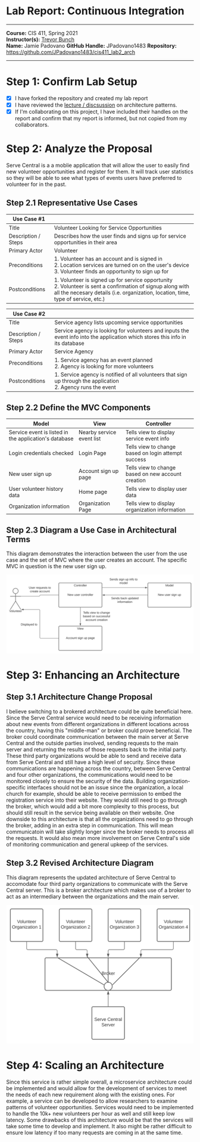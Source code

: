 # Lab Report: Continuous Integration
___
**Course:** CIS 411, Spring 2021  
**Instructor(s):** [Trevor Bunch](https://github.com/trevordbunch)  
**Name:** Jamie Padovano
**GitHub Handle:** JPadovano1483
**Repository:** https://github.com/JPadovano1483/cis411_lab2_arch
___

# Step 1: Confirm Lab Setup
- [x] I have forked the repository and created my lab report
- [x] I have reviewed the [lecture / discsussion](../assets/04p1_SolutionArchitectures.pdf) on architecture patterns.
- [x] If I'm collaborating on this project, I have included their handles on the report and confirm that my report is informed, but not copied from my collaborators.

# Step 2: Analyze the Proposal
Serve Central is a a moblie application that will allow the user to easily find new volunteer opportunities and register for them. It will track user statistics so they will be able to see what types of events users have preferred to volunteer for in the past. 

## Step 2.1 Representative Use Cases  

| Use Case #1 | |
|---|---|
| Title | Volunteer Looking for Service Opportunities |
| Description / Steps | Describes how the user finds and signs up for service opportunities in their area |
| Primary Actor | Volunteer |
| Preconditions | 1. Volunteer has an account and is signed in <br>2. Location services are turned on on the user's device <br>3. Volunteer finds an opportunity to sign up for |
| Postconditions | 1. Volunteer is signed up for service opportunity <br>2. Volunteer is sent a confirmation of signup along with all the necesary details (i.e. organization, location, time, type of service, etc.) |

| Use Case #2 | |
|---|---|
| Title | Service agency lists upcoming service opportunities |
| Description / Steps | Service agency is looking for volunteers and inputs the event info into the application which stores this info in its database|
| Primary Actor | Service Agency |
| Preconditions | 1. Service agency has an event planned <br>2. Agency is looking for more volunteers |
| Postconditions | 1. Service agency is notified of all volunteers that sign up through the application <br>2. Agency runs the event |

## Step 2.2 Define the MVC Components

| Model | View | Controller |
|---|---|---|
| Service event is listed in the application's database | Nearby service event list | Tells view to display service event info |
| Login credentials checked | Login Page | Tells view to change based on login attempt success |
| New user sign up| Account sign up page | Tells view to change based on new account creation |
| User volunteer history data | Home page | Tells view to display user data |
| Organization information | Organization Page | Tells view to display organization information |

## Step 2.3 Diagram a Use Case in Architectural Terms
This diagram demonstrates the interaction between the user from the use case and the set of MVC where the user creates an account. The specific MVC in question is the new user sign up.

![UseCase-MVC Diagram](../assets/UseCaseMVC.svg)

# Step 3: Enhancing an Architecture

## Step 3.1 Architecture Change Proposal

I believe switching to a brokered architecture could be quite beneficial here. Since the Serve Central service would need to be receiving information about new events from different organizations in different locations across the country, having this "middle-man" or broker could prove beneficial. The broker could coordinate communication between the main server at Serve Central and the outside parties involved, sending requests to the main server and returning the results of those requests back to the initial party. These third party organizations would be able to send and receive data from Serve Central and still have a high level of security. Since these communications are happening across the country, between Serve Central and four other organizations, the communications would need to be monitored closely to ensure the security of the data. Building organization-specific interfaces should not be an issue since the organization, a local church for example, should be able to receive permission to embed the registration service into their website. They would still need to go through the broker, which would add a bit more complexity to this process, but should still result in the service being available on their website. One downside to this architecture is that all the organizations need to go through the broker, adding in an extra step in communication. This will mean communicatoin will take slightly longer since the broker needs to process all the requests. It would also mean more involvement on Serve Central's side of monitoring communication and general upkeep of the services.   

## Step 3.2 Revised Architecture Diagram
This diagram represents the updated architecture of Serve Central to accomodate four third party organizations to communicate with the Serve Central server. This is a broker architecture which makes use of a broker to act as an intermediary between the organizations and the main server. 

![Broker Architecture Diagram](../assets/Broker%20Architecture.svg)

# Step 4: Scaling an Architecture

Since this service is rather simple overall, a microservice architecture could be implemented and would allow for the development of services to meet the needs of each new requirement along with the existing ones. For example, a service can be developed to allow researchers to examine patterns of volunteer opportunities. Services would need to be implemented to handle the 10k+ new volunteers per hour as well and still keep low latency. Some drawbacks of this architecture would be that the services will take some time to develop and implement. It also might be rather difficult to ensure low latency if too many requests are coming in at the same time. 
